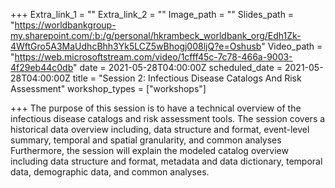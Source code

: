 +++
Extra_link_1 = ""
Extra_link_2 = ""
Image_path = ""
Slides_path = "https://worldbankgroup-my.sharepoint.com/:b:/g/personal/hkrambeck_worldbank_org/Edh1Zk-4WftGro5A3MaUdhcBhh3Yk5LCZ5wBhogj008ljQ?e=Oshusb"
Video_path = "https://web.microsoftstream.com/video/1cfff45c-7c78-466a-9003-4f29eb44c0db"
date = 2021-05-28T04:00:00Z
scheduled_date = 2021-05-28T04:00:00Z
title = "Session 2: Infectious Disease Catalogs And Risk Assessment"
workshop_types = ["workshops"]

+++
The purpose of this session is to have a technical overview of the infectious disease catalogs and risk assessment tools. The session covers a historical data overview including, data structure and format, event-level summary, temporal and spatial granularity, and common analyses Furthermore, the session will explain the modeled catalog overview including data structure and format, metadata and data dictionary, temporal data, demographic data, and common analyses.